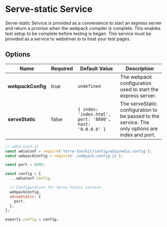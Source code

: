 # Serve-static Service
Serve-static Service is provided as a convenience to start an express server and return a promise when the webpack compiler is complete. This enables test setup to be complete before testing is began. This service must be provided as a service to webdriver.io to host your test pages.

## Options

| Name  | Required | Default Value | Description |
| ------------- | ------------- | ------------- | ------------- |
| **webpackConfig**  | true | `undefined` | The webpack configuration used to start the express server. |
| **serveStatic**  | false | `{ index: 'index.html', port: '8080', host: '0.0.0.0' }` | The serveStatic configuration to be passed to the service. The only options are index and port. |

```js
// wdio.conf.js
const wdioConf = require('terra-toolkit/config/wdio/wdio.config');
const webpackConfig = require('./webpack.config.js');

const port = 8080;

const config = {
  ...wdioConf.config,

  // Configuration for Serve Static service
  webpackConfig,
  serveStatic: {
    port,
  },
};

exports.config = config;
```
